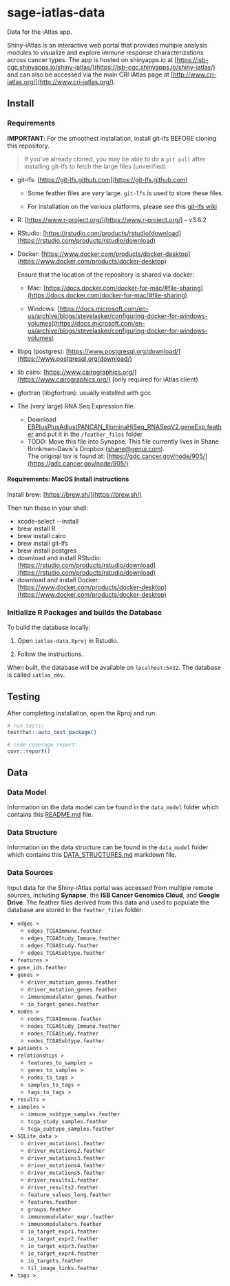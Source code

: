 # sage-iatlas-data

Data for the iAtlas app.

Shiny-iAtlas is an interactive web portal that provides multiple analysis modules to visualize and explore immune response characterizations across cancer types. The app is hosted on shinyapps.io at [https://isb-cgc.shinyapps.io/shiny-iatlas/](https://isb-cgc.shinyapps.io/shiny-iatlas/) and can also be accessed via the main CRI iAtlas page at [http://www.cri-iatlas.org/](http://www.cri-iatlas.org/).

## Install

### Requirements

**IMPORTANT**: For the smoothest installation, install git-lfs BEFORE cloning this repository.

> If you've already cloned, you may be able to do a `git pull` after installing git-lfs to fetch the large files (unverified).

- git-lfs: [https://git-lfs.github.com](https://git-lfs.github.com)

  - Some feather files are _very_ large. `git-lfs` is used to store these files.

  - For installation on the various platforms, please see this [git-lfs wiki](https://github.com/git-lfs/git-lfs/wiki/Installation)

- R: [https://www.r-project.org/](https://www.r-project.org/) - v3.6.2

- RStudio: [https://rstudio.com/products/rstudio/download](https://rstudio.com/products/rstudio/download)

- Docker: [https://www.docker.com/products/docker-desktop](https://www.docker.com/products/docker-desktop)

  Ensure that the location of the repository is shared via docker:

  - Mac: [https://docs.docker.com/docker-for-mac/#file-sharing](https://docs.docker.com/docker-for-mac/#file-sharing)

  - Windows: [https://docs.microsoft.com/en-us/archive/blogs/stevelasker/configuring-docker-for-windows-volumes](https://docs.microsoft.com/en-us/archive/blogs/stevelasker/configuring-docker-for-windows-volumes)

- libpq (postgres): [https://www.postgresql.org/download/](https://www.postgresql.org/download/)

- lib cairo: [https://www.cairographics.org/](https://www.cairographics.org/) (only required for iAtlas client)

- gfortran (libgfortran): usually installed with gcc

- The (very large) RNA Seq Expression file.

  - Download [EBPlusPlusAdjustPANCAN_IlluminaHiSeq_RNASeqV2.geneExp.feather](https://www.dropbox.com/s/a3ok4o63glq4p3j/EBPlusPlusAdjustPANCAN_IlluminaHiSeq_RNASeqV2.geneExp.feather?dl=0) and put it in the `/feather_files` folder
  - TODO: Move this file into Synapse. This file currently lives in Shane Brinkman-Davis's Dropbox (shane@genui.com).\
    The original tsv is found at: [https://gdc.cancer.gov/node/905/](https://gdc.cancer.gov/node/905/)

#### Requirements: MacOS Install instructions

Install brew: [https://brew.sh/](https://brew.sh/)

Then run these in your shell:

- xcode-select --install
- brew install R
- brew install cairo
- brew install git-lfs
- brew install postgres
- download and install RStudio: [https://rstudio.com/products/rstudio/download](https://rstudio.com/products/rstudio/download)
- download and install Docker: [https://www.docker.com/products/docker-desktop](https://www.docker.com/products/docker-desktop)

### Initialize R Packages and builds the Database

To build the database locally:

1. Open `iatlas-data.Rproj` in Rstudio.

1. Follow the instructions.

When built, the database will be available on `localhost:5432`. The database is called `iatlas_dev`.

## Testing

After completing installation, open the Rproj and run:

```R
# run tests:
testthat::auto_test_package()

# code coverage report:
covr::report()
```

## Data

### Data Model

Information on the data model can be found in the `data_model` folder which contains this [README.md](data_model/README.md#iatlas-data-model) file.

### Data Structure

Information on the data structure can be found in the `data_model` folder which contains this [DATA_STRUCTURES.md](data_model/DATA_STRUCTURES.md#iatlas-data-structures) markdown file.

### Data Sources

Input data for the Shiny-iAtlas portal was accessed from multiple remote sources, including **Synapse**, the **ISB Cancer Genomics Cloud**, and **Google Drive**. The feather files derived from this data and used to populate the database are stored in the `feather_files` folder:

- `edges >`
  - `edges_TCGAImmune.feather`
  - `edges_TCGAStudy_Immune.feather`
  - `edges_TCGAStudy.feather`
  - `edges_TCGASubtype.feather`
- `features >`
- `gene_ids.feather`
- `genes >`
  - `driver_mutation_genes.feather`
  - `driver_mutation_genes.feather`
  - `immunomodulator_genes.feather`
  - `io_target_genes.feather`
- `nodes >`
  - `nodes_TCGAImmune.feather`
  - `nodes_TCGAStudy_Immune.feather`
  - `nodes_TCGAStudy.feather`
  - `nodes_TCGASubtype.feather`
- `patients >`
- `relationships >`
  - `features_to_samples >`
  - `genes_to_samples >`
  - `nodes_to_tags >`
  - `samples_to_tags >`
  - `tags_to_tags >`
- `results >`
- `samples >`
  - `immune_subtype_samples.feather`
  - `tcga_study_samples.feather`
  - `tcga_subtype_samples.feather`
- `SQLite_data >`
  - `driver_mutations1.feather`
  - `driver_mutations2.feather`
  - `driver_mutations3.feather`
  - `driver_mutations4.feather`
  - `driver_mutations5.feather`
  - `driver_results1.feather`
  - `driver_results2.feather`
  - `feature_values_long.feather`
  - `features.feather`
  - `groups.feather`
  - `immunomodulator_expr.feather`
  - `immunomodulators.feather`
  - `io_target_expr1.feather`
  - `io_target_expr2.feather`
  - `io_target_expr3.feather`
  - `io_target_expr4.feather`
  - `io_targets.feather`
  - `til_image_links.feather`
- `tags >`
